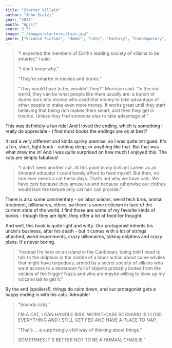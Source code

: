 ```yaml
---
title: "Starter Villain"
author: "John Scalzi"
year: "2024"
month: "April"
score: 3.75
image: "./images/startervillain.jpg"
genre: ["Science Fiction", "Humor", "Cats", "Fantasy", "Contemporary", "Comedy"]
---
```


> “I expected the members of Earth’s leading society of villains to be smarter,” I said.
>
> “I don’t know why.”
>
> “They’re smarter in movies and books.”
>
> “They would have to be, wouldn’t they?” Morrison said. “In the real world, they can be what people like them usually are: a bunch of dudes born into money who used that money to take advantage of other people to make even more money. It works great until they start believing that being rich makes them smart, and then they get in trouble. Unless they find someone else to take advantage of.”

This was definitely a fun ride! And I loved the ending, which is something I really do appreciate - I find most books the endings are ok at best?

It had a very different and kinda quirky premise, so I was quite intrigued. It's a fun, short, light book - nothing deep, or anything like that. But that was what drew me in! And I was quite surprised on how much I enjoyed this. The cats are simply fabulous!

> “I didn’t need another cat. At this point in my brilliant career as an itinerant educator I could barely afford to feed myself. But then, no one ever needs a cat these days. That’s not why we have cats. We have cats because they amuse us and because otherwise our clothes would lack the texture only cat hair can provide.”

There is also some commentary - on labor unions, weird tech bros, animal treatment, billionaires, ethics, so there is some criticism in face of the current state of the world. I find those are some of my favorite kinds of books - though they are light, they offer a lot of food for thought.

And well, this book _is_ quite light and witty. Our protagonist inherits his uncle's business, after his death - but it comes with a lot of strings attached, weird experiments, crazy billionaires, talking dolphins and crazy plans. It's never boring.

> “Instead I’m here on an island in the Caribbean, being told I need to talk to the dolphins in the middle of a labor action about some whales that might have torpedoes, armed by a secret society of villains who want access to a storeroom full of objects probably looted from the victims of the friggin’ Nazis and who are maybe willing to blow up my volcano lair to get it.”

By the end (spoilers!), things do calm down, and our protagonist gets a happy ending is with his cats. Adorable!

> “Sounds risky.”
>
> I’M A CAT, I CAN HANDLE RISK. WORST-CASE SCENARIO IS I LOSE EVERYTHING AND I STILL GET FED AND HAVE A PLACE TO NAP.
>
> “That’s … a surprisingly chill way of thinking about things.”
>
> SOMETIMES IT’S BETTER NOT TO BE A HUMAN, CHARLIE.”
